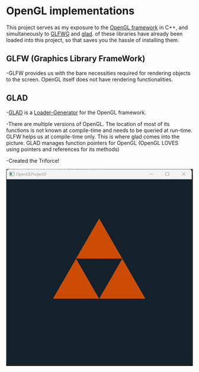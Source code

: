 # OpenGL implementations

This project serves as my exposure to the [OpenGL framework](https://www.opengl.org/) in C++, and simultaneously to [GLFWG](https://www.glfw.org/) and [glad](https://glad.dav1d.de/).  of these libraries have already been loaded into this project, so that saves you the hassle of installing them.

## GLFW (Graphics Library FrameWork)

-GLFW provides us with the bare necessities required for rendering objects to the screen. OpenGL itself does not have rendering functionalities.

## GLAD

-[GLAD](https://www.khronos.org/opengl/wiki/OpenGL_Loading_Library#glad_(Multi-Language_GL/GLES/EGL/GLX/WGL_Loader-Generator)) is a [Loader-Generator](https://github.com/Dav1dde/glad) for the OpenGL framework.

-There are multiple versions of OpenGL. The location of most of its functions is not known at compile-time and needs to be queried at run-time. GLFW helps us at compile-time only. This is where glad comes into the picture. GLAD manages function pointers for OpenGL (OpenGL LOVES using pointers and references for its methods)

-Created the Triforce! 

![Triforce](./data/Triforce.png)